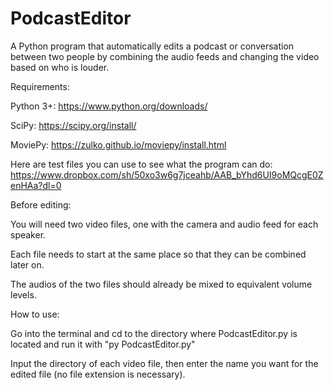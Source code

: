 # PodcastEditor
A Python program that automatically edits a podcast or conversation between two people by combining the audio feeds and changing the video based on who is louder.

Requirements: 

  Python 3+: https://www.python.org/downloads/

  SciPy: https://scipy.org/install/

  MoviePy: https://zulko.github.io/moviepy/install.html
  
  Here are test files you can use to see what the program can do: https://www.dropbox.com/sh/50xo3w6g7jceahb/AAB_bYhd6UI9oMQcgE0ZenHAa?dl=0

Before editing:

  You will need two video files, one with the camera and audio feed for each speaker.

  Each file needs to start at the same place so that they can be combined later on.

  The audios of the two files should already be mixed to equivalent volume levels.

How to use:

  Go into the terminal and cd to the directory where PodcastEditor.py is located and run it with "py PodcastEditor.py"
  
  Input the directory of each video file, then enter the name you want for the edited file (no file extension is necessary).
